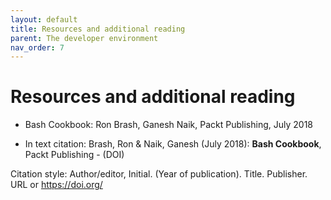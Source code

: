 ```yaml
---
layout: default
title: Resources and additional reading
parent: The developer environment
nav_order: 7
---
```

# Resources and additional reading


- Bash Cookbook: Ron Brash, Ganesh Naik, Packt Publishing, July 2018

- In text citation: Brash, Ron & Naik, Ganesh (July 2018): __Bash Cookbook__, Packt Publishing - (DOI)

Citation style: Author/editor, Initial. (Year of publication). Title. Publisher. URL or https://doi.org/